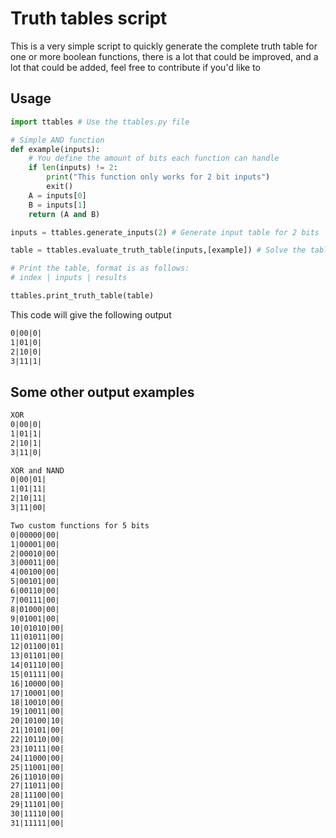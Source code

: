# Truth tables script
This is a very simple script to quickly generate the complete truth table for one or more boolean
functions, there is a lot that could be improved, and a lot that could be added, feel free to 
contribute if you'd like to

## Usage
```py
import ttables # Use the ttables.py file

# Simple AND function
def example(inputs):
    # You define the amount of bits each function can handle
    if len(inputs) != 2:
        print("This function only works for 2 bit inputs")
        exit()
    A = inputs[0]
    B = inputs[1]
    return (A and B)

inputs = ttables.generate_inputs(2) # Generate input table for 2 bits

table = ttables.evaluate_truth_table(inputs,[example]) # Solve the table

# Print the table, format is as follows:
# index | inputs | results

ttables.print_truth_table(table)
```

This code will give the following output

```txt
0|00|0|
1|01|0|
2|10|0|
3|11|1|
```

## Some other output examples

```txt
XOR
0|00|0|
1|01|1|
2|10|1|
3|11|0|
```

```txt
XOR and NAND
0|00|01|
1|01|11|
2|10|11|
3|11|00|
```

```txt
Two custom functions for 5 bits
0|00000|00|
1|00001|00|
2|00010|00|
3|00011|00|
4|00100|00|
5|00101|00|
6|00110|00|
7|00111|00|
8|01000|00|
9|01001|00|
10|01010|00|
11|01011|00|
12|01100|01|
13|01101|00|
14|01110|00|
15|01111|00|
16|10000|00|
17|10001|00|
18|10010|00|
19|10011|00|
20|10100|10|
21|10101|00|
22|10110|00|
23|10111|00|
24|11000|00|
25|11001|00|
26|11010|00|
27|11011|00|
28|11100|00|
29|11101|00|
30|11110|00|
31|11111|00|
```

